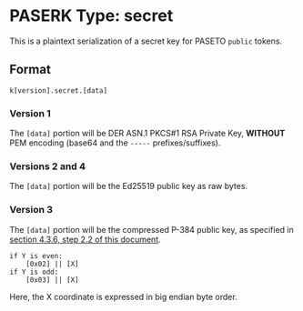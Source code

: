# PASERK Type: secret

This is a plaintext serialization of a secret key for PASETO `public` tokens.

## Format

    k[version].secret.[data]

### Version 1

The `[data]` portion will be DER ASN.1 PKCS#1 RSA Private Key,
**WITHOUT** PEM encoding (base64 and the `-----` prefixes/suffixes).

### Versions 2 and 4

The `[data]` portion will be the Ed25519 public key as raw bytes.

### Version 3

The `[data]` portion will be the compressed P-384 public key, as specified in
[section 4.3.6, step 2.2 of this document](https://citeseerx.ist.psu.edu/viewdoc/download?doi=10.1.1.202.2977&rep=rep1&type=pdf).

```
if Y is even:
    [0x02] || [X]
if Y is odd:
    [0x03] || [X]
```

Here, the X coordinate is expressed in big endian byte order.
